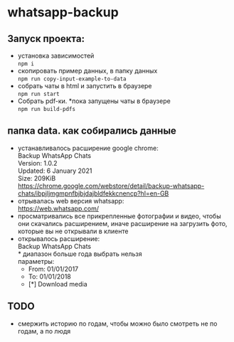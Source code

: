 # whatsapp-backup
## Запуск проекта:
- установка зависимостей  
```npm i```
- скопировать пример данных, в папку данных  
```npm run copy-input-example-to-data```
- собрать чаты в html и запустить в браузере  
```npm run start```
- Собрать pdf-ки. *пока запущены чаты в браузере  
```npm run build-pdfs```

## папка data. как собирались данные
- устанавливалось расширение google chrome:  
    Backup WhatsApp Chats  
    Version: 1.0.2  
    Updated: 6 January 2021  
    Size: 209KiB  
  https://chrome.google.com/webstore/detail/backup-whatsapp-chats/ibpjljmgmpnfbjbjdajbldfekkcnencp?hl=en-GB
- отрывалась web версия whatsapp:  
    https://web.whatsapp.com/
- просматривались все прикрепленные фотографии и видео, чтобы они скачались расширением, иначе расширение на загрузить фото, которые вы не открывали в клиенте
- открывалось расширение:  
    Backup WhatsApp Chats  
    \* диапазон больше года выбрать нельзя   
    параметры:
    - From: 01/01/2017
    - To: 01/01/2018
    - [*] Download media  

## TODO
- смержить историю по годам, чтобы можно было смотреть не по годам, а по людя
